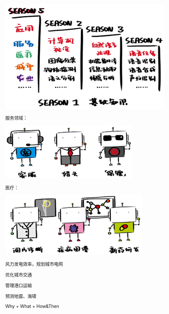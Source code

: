![image-20210616135900387](https://raw.githubusercontent.com/DaiDuncan/PicUploader/main/img3/20210616135900.png)



服务领域：

<img src="https://raw.githubusercontent.com/DaiDuncan/PicUploader/main/img3/20210616135922.png" alt="image-20210616135922283" style="zoom:67%;" />



医疗：

<img src="https://raw.githubusercontent.com/DaiDuncan/PicUploader/main/img3/20210616135946.png" alt="image-20210616135946336" style="zoom:67%;" />



风力发电效率，规划城市电网

优化城市交通

管理港口运输

预测地震、海啸



Why + What + How&Then